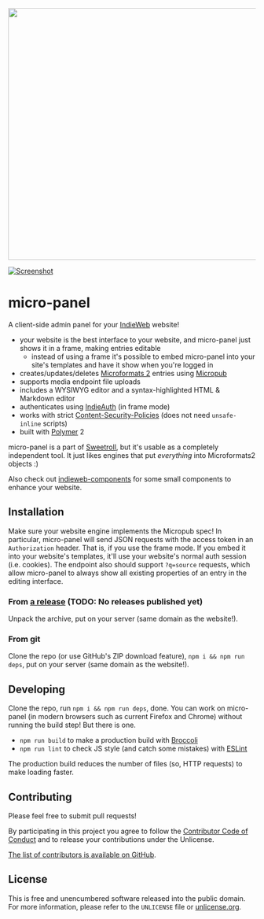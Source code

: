 <img src="https://unrelentingtech.s3.dualstack.eu-west-1.amazonaws.com/micro-panel-splash.png" alt="" width="512"/>

[![Screenshot](https://unrelentingtech.s3.dualstack.eu-west-1.amazonaws.com/micro-panel-screenshot.png)](https://unrelentingtech.s3.dualstack.eu-west-1.amazonaws.com/micro-panel-screenshot.png)

# micro-panel

A client-side admin panel for your [IndieWeb](https://indieweb.org) website!

- your website is the best interface to your website, and micro-panel just shows it in a frame, making entries editable
  - instead of using a frame it's possible to embed micro-panel into your site's templates and have it show when you're logged in
- creates/updates/deletes [Microformats 2](http://microformats.org/wiki/microformats2) entries using [Micropub](https://www.w3.org/TR/micropub/)
- supports media endpoint file uploads
- includes a WYSIWYG editor and a syntax-highlighted HTML & Markdown editor
- authenticates using [IndieAuth](https://indieweb.org/IndieAuth) (in frame mode)
- works with strict [Content-Security-Policies](https://developer.mozilla.org/en-US/Add-ons/WebExtensions/Content_Security_Policy) (does not need `unsafe-inline` scripts)
- built with [Polymer](https://www.polymer-project.org/) 2

micro-panel is a part of [Sweetroll](https://github.com/myfreeweb/sweetroll), but it's usable as a completely independent tool.
It just likes engines that put *everything* into Microformats2 objects :)

Also check out [indieweb-components](https://github.com/myfreeweb/indieweb-components) for some small components to enhance your website.

## Installation

Make sure your website engine implements the Micropub spec!
In particular, micro-panel will send JSON requests with the access token in an `Authorization` header.
That is, if you use the frame mode.
If you embed it into your website's templates, it'll use your website's normal auth session (i.e. cookies).
The endpoint also should support `?q=source` requests, which allow micro-panel to always show all existing properties of an entry in the editing interface.

### From [a release](https://github.com/myfreeweb/micro-panel/releases) (TODO: No releases published yet)

Unpack the archive, put on your server (same domain as the website!).

### From git

Clone the repo (or use GitHub's ZIP download feature), `npm i && npm run deps`, put on your server (same domain as the website!).

## Developing

Clone the repo, run `npm i && npm run deps`, done.
You can work on micro-panel (in modern browsers such as current Firefox and Chrome) without running the build step!
But there is one.

- `npm run build` to make a production build with [Broccoli](https://github.com/broccolijs/broccoli)
- `npm run lint` to check JS style (and catch some mistakes) with [ESLint](http://eslint.org/)

The production build reduces the number of files (so, HTTP requests) to make loading faster. 

## Contributing

Please feel free to submit pull requests!

By participating in this project you agree to follow the [Contributor Code of Conduct](http://contributor-covenant.org/version/1/4/) and to release your contributions under the Unlicense.

[The list of contributors is available on GitHub](https://github.com/myfreeweb/micro-panel/graphs/contributors).

## License

This is free and unencumbered software released into the public domain.  
For more information, please refer to the `UNLICENSE` file or [unlicense.org](http://unlicense.org).
